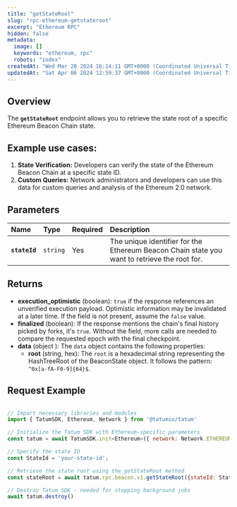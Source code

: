 ```yaml
---
title: "getStateRoot"
slug: "rpc-ethereum-getstateroot"
excerpt: "Ethereum RPC"
hidden: false
metadata: 
  image: []
  keywords: "ethereum, rpc"
  robots: "index"
createdAt: "Wed Mar 20 2024 16:14:11 GMT+0000 (Coordinated Universal Time)"
updatedAt: "Sat Apr 06 2024 12:59:37 GMT+0000 (Coordinated Universal Time)"
---
```

## Overview

The **`getStateRoot`** endpoint allows you to retrieve the state root of a specific Ethereum Beacon Chain state.

## Example use cases:

1. **State Verification:** Developers can verify the state of the Ethereum Beacon Chain at a specific state ID.
2. **Custom Queries:** Network administrators and developers can use this data for custom queries and analysis of the Ethereum 2.0 network.

## Parameters

| Name          | Type     | Required | Description                                                                                  |
| :------------ | :------- | :------- | :------------------------------------------------------------------------------------------- |
| **`stateId`** | `string` | Yes      | The unique identifier for the Ethereum Beacon Chain state you want to retrieve the root for. |

## Returns

- **execution_optimistic** (boolean): `true` if the response references an unverified execution payload. Optimistic information may be invalidated at a later time. If the field is not present, assume the `false` value.
- **finalized** (boolean): If the response mentions the chain's final history picked by forks, it's `true`. Without the field, more calls are needed to compare the requested epoch with the final checkpoint.
- **data**  (object ): The `data` object contains the following properties:
  - **root** (string, hex): The `root` is a hexadecimal string representing the HashTreeRoot of the BeaconState object. It follows the pattern:` ^0x[a-fA-F0-9]{64}$`.

## Request Example

```Text cURL

```
```javascript JS SDK
// Import necessary libraries and modules
import { TatumSDK, Ethereum, Network } from '@tatumio/tatum'

// Initialize the Tatum SDK with Ethereum-specific parameters
const tatum = await TatumSDK.init<Ethereum>({ network: Network.ETHEREUM })

// Specify the state ID
const StateId = 'your-state-id';

// Retrieve the state root using the getStateRoot method
const stateRoot = await tatum.rpc.beacon.v1.getStateRoot({stateId: StateId});

// Destroy Tatum SDK - needed for stopping background jobs
await tatum.destroy()
```
